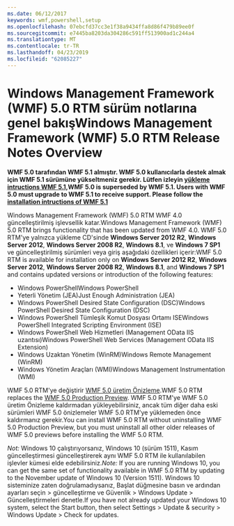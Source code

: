 ```yaml
---
ms.date: 06/12/2017
keywords: wmf,powershell,setup
ms.openlocfilehash: 07ebcfd37cc3e1f38a9434ffa8d86f479b89ee0f
ms.sourcegitcommit: e7445ba8203da304286c591ff513900ad1c244a4
ms.translationtype: MT
ms.contentlocale: tr-TR
ms.lasthandoff: 04/23/2019
ms.locfileid: "62085227"
---
```

# <a name="windows-management-framework-wmf-50-rtm-release-notes-overview"></a><span data-ttu-id="20bae-102">Windows Management Framework (WMF) 5.0 RTM sürüm notlarına genel bakış</span><span class="sxs-lookup"><span data-stu-id="20bae-102">Windows Management Framework (WMF) 5.0 RTM Release Notes Overview</span></span>

<span data-ttu-id="20bae-103">**WMF 5.0 tarafından WMF 5.1 almıştır. WMF 5.0 kullanıcılarla destek almak için WMF 5.1 sürümüne yükseltmeniz gerekir. Lütfen izleyin [yükleme intructions WMF 5.1,](../5.1/install-configure.md)**</span><span class="sxs-lookup"><span data-stu-id="20bae-103">**WMF 5.0 is superseded by WMF 5.1. Users with WMF 5.0 must upgrade to WMF 5.1 to receive support. Please follow the [installation intructions of WMF 5.1](../5.1/install-configure.md)**</span></span>

<span data-ttu-id="20bae-104">Windows Management Framework (WMF) 5.0 RTM WMF 4.0 güncelleştirilmiş işlevsellik katar.</span><span class="sxs-lookup"><span data-stu-id="20bae-104">Windows Management Framework (WMF) 5.0 RTM brings functionality that has been updated from WMF 4.0.</span></span> <span data-ttu-id="20bae-105">WMF 5.0 RTM'ye yalnızca yükleme CD'sinde **Windows Server 2012 R2**, **Windows Server 2012**, **Windows Server 2008 R2**, **Windows 8.1**, ve **Windows 7 SP1** ve güncelleştirilmiş sürümleri veya giriş aşağıdaki özellikleri içerir:</span><span class="sxs-lookup"><span data-stu-id="20bae-105">WMF 5.0 RTM is available for installation only on **Windows Server 2012 R2**, **Windows Server 2012**, **Windows Server 2008 R2**, **Windows 8.1**, and **Windows 7 SP1** and contains updated versions or introduction of the following features:</span></span>

- <span data-ttu-id="20bae-106">Windows PowerShell</span><span class="sxs-lookup"><span data-stu-id="20bae-106">Windows PowerShell</span></span>
- <span data-ttu-id="20bae-107">Yeterli Yönetim (JEA)</span><span class="sxs-lookup"><span data-stu-id="20bae-107">Just Enough Administration (JEA)</span></span>
- <span data-ttu-id="20bae-108">Windows PowerShell Desired State Configuration (DSC)</span><span class="sxs-lookup"><span data-stu-id="20bae-108">Windows PowerShell Desired State Configuration (DSC)</span></span>
- <span data-ttu-id="20bae-109">Windows PowerShell Tümleşik Komut Dosyası Ortamı ISE</span><span class="sxs-lookup"><span data-stu-id="20bae-109">Windows PowerShell Integrated Scripting Environment (ISE)</span></span>
- <span data-ttu-id="20bae-110">Windows PowerShell Web Hizmetleri (Management OData IIS uzantısı)</span><span class="sxs-lookup"><span data-stu-id="20bae-110">Windows PowerShell Web Services (Management OData IIS Extension)</span></span>
- <span data-ttu-id="20bae-111">Windows Uzaktan Yönetim (WinRM)</span><span class="sxs-lookup"><span data-stu-id="20bae-111">Windows Remote Management (WinRM)</span></span>
- <span data-ttu-id="20bae-112">Windows Yönetim Araçları (WMI)</span><span class="sxs-lookup"><span data-stu-id="20bae-112">Windows Management Instrumentation (WMI)</span></span>

<span data-ttu-id="20bae-113">WMF 5.0 RTM'ye değiştirir [WMF 5.0 üretim Önizleme](http://blogs.msdn.com/b/powershell/archive/2015/08/31/windows-management-framework-5-0-production-preview-is-now-available.aspx).</span><span class="sxs-lookup"><span data-stu-id="20bae-113">WMF 5.0 RTM replaces the [WMF 5.0 Production Preview](http://blogs.msdn.com/b/powershell/archive/2015/08/31/windows-management-framework-5-0-production-preview-is-now-available.aspx).</span></span> <span data-ttu-id="20bae-114">WMF 5.0 RTM'ye WMF 5.0 üretim Önizleme kaldırmadan yükleyebilirsiniz, ancak tüm diğer daha eski sürümleri WMF 5.0 önizlemeler WMF 5.0 RTM'ye yüklemeden önce kaldırmanız gerekir.</span><span class="sxs-lookup"><span data-stu-id="20bae-114">You can install WMF 5.0 RTM without uninstalling WMF 5.0 Production Preview, but you must uninstall all other older releases of WMF 5.0 previews before installing the WMF 5.0 RTM.</span></span>

<span data-ttu-id="20bae-115">*Not:* Windows 10 çalıştırıyorsanız, Windows 10 (sürüm 1511), Kasım güncelleştirmesi güncelleştirerek aynı WMF 5.0 RTM ile kullanılabilen işlevler kümesi elde edebilirsiniz.</span><span class="sxs-lookup"><span data-stu-id="20bae-115">*Note:* If you are running Windows 10, you can get the same set of functionality available in WMF 5.0 RTM by updating to the November update of Windows 10 (Version 1511).</span></span> <span data-ttu-id="20bae-116">Windows 10 sisteminize zaten doğrulamadıysanız, Başlat düğmesine basın ve ardından ayarları seçin > güncelleştirme ve Güvenlik > Windows Update > Güncelleştirmeleri denetle.</span><span class="sxs-lookup"><span data-stu-id="20bae-116">If you have not already updated your Windows 10 system, select the Start button, then select Settings > Update & security > Windows Update > Check for updates.</span></span>
